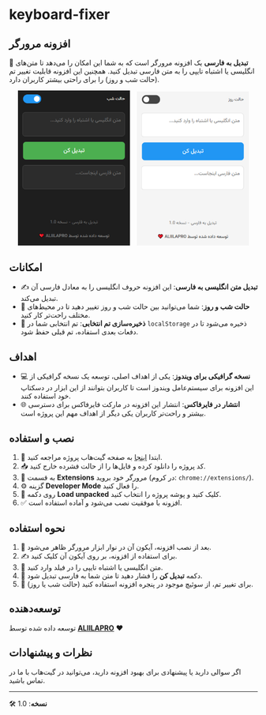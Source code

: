 # keyboard-fixer

## افزونه مرورگر

👋 **تبدیل به فارسی** یک افزونه مرورگر است که به شما این امکان را می‌دهد تا متن‌های انگلیسی یا اشتباه تایپی را به متن فارسی تبدیل کنید. همچنین این افزونه قابلیت تغییر تم (حالت شب و روز) را برای راحتی بیشتر کاربران دارد.

<p align="center">
  <img src="screenshots/dark.png" width="45%" alt="پیشنمایش حالت تاریک" style="margin-right: 10px;">
  <img src="screenshots/light.png" width="45%" alt="پیشنمایش حالت روشن">
</p>

## امکانات

- ✍️ **تبدیل متن انگلیسی به فارسی**: این افزونه حروف انگلیسی را به معادل فارسی آن تبدیل می‌کند.
- 🌙 **حالت شب و روز**: شما می‌توانید بین حالت شب و روز تغییر دهید تا در محیط‌های مختلف راحت‌تر کار کنید.
- 💾 **ذخیره‌سازی تم انتخابی**: تم انتخابی شما در `localStorage` ذخیره می‌شود تا در دفعات بعدی استفاده، تم قبلی حفظ شود.

## اهداف

- 💻 **نسخه گرافیکی برای ویندوز**: یکی از اهداف اصلی، توسعه یک نسخه گرافیکی از این افزونه برای سیستم‌عامل ویندوز است تا کاربران بتوانند از این ابزار در دسکتاپ خود استفاده کنند.
- 🌐 **انتشار در فایرفاکس**: انتشار این افزونه در مارکت فایرفاکس برای دسترسی بیشتر و راحت‌تر کاربران یکی دیگر از اهداف مهم این پروژه است.

## نصب و استفاده

1. 🔽 ابتدا [اینجا](https://github.com/ALIILAPRO/keyboard-fixer/releases/download/V1.0/keyboard-fixer.zip) به صفحه گیت‌هاب پروژه مراجعه کنید.
2. 📥 کد پروژه را دانلود کرده و فایل‌ها را از حالت فشرده خارج کنید.
3. 🚀 به قسمت **Extensions** مرورگر خود بروید (در کروم: `chrome://extensions/`).
4. ⚙️ گزینه **Developer Mode** را فعال کنید.
5. 🔧 روی دکمه **Load unpacked** کلیک کنید و پوشه پروژه را انتخاب کنید.
6. ✅ افزونه با موفقیت نصب می‌شود و آماده استفاده است.

## نحوه استفاده

1. 🔑 بعد از نصب افزونه، آیکون آن در نوار ابزار مرورگر ظاهر می‌شود.
2. ✍️ برای استفاده از افزونه، بر روی آیکون آن کلیک کنید.
3. 🔄 متن انگلیسی یا اشتباه تایپی را در فیلد وارد کنید.
4. 📜 دکمه **تبدیل کن** را فشار دهید تا متن شما به فارسی تبدیل شود.
5. 🌙 برای تغییر تم، از سوئیچ موجود در پنجره افزونه استفاده کنید (حالت شب یا روز).

## توسعه‌دهنده

توسعه داده شده توسط **[ALIILAPRO](https://github.com/aliilapro)** ❤️

## نظرات و پیشنهادات

اگر سوالی دارید یا پیشنهادی برای بهبود افزونه دارید، می‌توانید در گیت‌هاب با ما در تماس باشید.

---

🛠️ **نسخه**: 1.0

